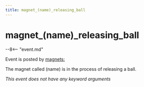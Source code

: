 ```yaml
---
title: magnet_(name)_releasing_ball
---
```


# magnet_(name)\_releasing_ball


--8<-- "event.md"

Event is posted by [magnets:](../config/magnets.md)

The magnet called (name) is in the process of releasing a ball.

*This event does not have any keyword arguments*

